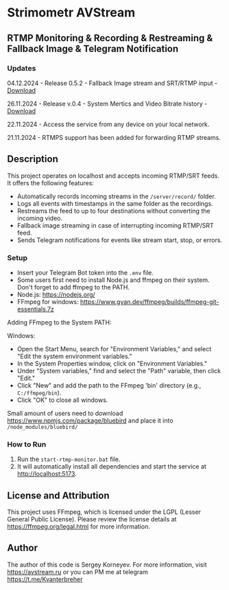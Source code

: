 # Strimometr AVStream

## RTMP Monitoring & Recording & Restreaming & Fallback Image & Telegram Notification

### Updates
04.12.2024 - Release 0.5.2 - Fallback Image stream and SRT/RTMP input - [Download](https://github.com/AVStreamAI/avstream_rtmp_monitoring_recording_restreaming_tg/releases/tag/release-0.5.2)

26.11.2024 - Release v.0.4 - System Mertics and Video Bitrate history - [Download](https://github.com/AVStreamAI/avstream_rtmp_monitoring_recording_restreaming_tg/releases/tag/release-0.4)

22.11.2024 - Access the service from any device on your local network.

21.11.2024 - RTMPS support has been added for forwarding RTMP streams.

## Description

This project operates on localhost and accepts incoming RTMP/SRT feeds. It offers the following features:  
- Automatically records incoming streams in the `/server/record/` folder.  
- Logs all events with timestamps in the same folder as the recordings.  
- Restreams the feed to up to four destinations without converting the incoming video.
- Fallback image streaming in case of interrupting incoming RTMP/SRT feed.  
- Sends Telegram notifications for events like stream start, stop, or errors.  

### Setup  
- Insert your Telegram Bot token into the `.env` file.
- Some users first need to install Node.js and ffmpeg on their system. Don't forget to add ffmpeg to the PATH.
- Node.js: https://nodejs.org/
- FFmpeg for windows: https://www.gyan.dev/ffmpeg/builds/ffmpeg-git-essentials.7z

Adding FFmpeg to the System PATH:

Windows:

- Open the Start Menu, search for "Environment Variables," and select "Edit the system environment variables."
- In the System Properties window, click on "Environment Variables."
- Under "System variables," find and select the "Path" variable, then click "Edit."
- Click "New" and add the path to the FFmpeg 'bin' directory (e.g., `C:/ffmpeg/bin`).
- Click "OK" to close all windows.

Small amount of users need to download https://www.npmjs.com/package/bluebird and place it into `/node_modules/bluebird/`

### How to Run  
1. Run the `start-rtmp-monitor.bat` file.  
2. It will automatically install all dependencies and start the service at [http://localhost:5173](http://localhost:5173).  

## License and Attribution
This project uses FFmpeg, which is licensed under the LGPL (Lesser General Public License). Please review the license details at https://ffmpeg.org/legal.html for more information.

## Author
The author of this code is Sergey Korneyev. For more information, visit https://avstream.ru or you can PM me at telegram https://t.me/Kvanterbreher
